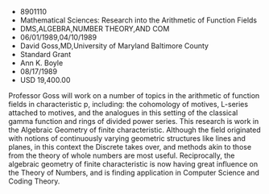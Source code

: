 
* 8901110
* Mathematical Sciences: Research into the Arithmetic of Function Fields
* DMS,ALGEBRA,NUMBER THEORY,AND COM
* 06/01/1989,04/10/1989
* David Goss,MD,University of Maryland Baltimore County
* Standard Grant
* Ann K. Boyle
* 08/17/1989
* USD 19,400.00

Professor Goss will work on a number of topics in the arithmetic of function
fields in characteristic p, including: the cohomology of motives, L-series
attached to motives, and the analogues in this setting of the classical gamma
function and rings of divided power series. This research is work in the
Algebraic Geometry of finite characteristic. Although the field originated with
notions of continuously varying geometric structures like lines and planes, in
this context the Discrete takes over, and methods akin to those from the theory
of whole numbers are most useful. Reciprocally, the algebraic geometry of finite
characteristic is now having great influence on the Theory of Numbers, and is
finding application in Computer Science and Coding Theory.
